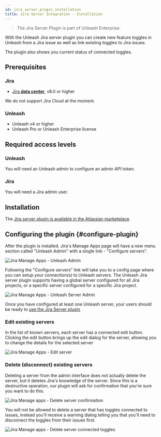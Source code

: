 ```yaml
---
id: jira_server_plugin_installation
title: Jira Server Integration - Installation
---
```


> The Jira Server Plugin is part of Unleash Enterprise.

With the Unleash Jira server plugin you can create new feature toggles in Unleash from a Jira issue as well as link
existing toggles to Jira issues.

The plugin also shows you current status of connected toggles.

## Prerequisites

### Jira

- [Jira **data center**](https://www.atlassian.com/enterprise/data-center/jira), v8.0 or higher

We do not support Jira Cloud at the moment.

### Unleash

- Unleash v4 or higher
- Unleash Pro or Unleash Enterprise license

## Required access levels

### Unleash

You will need an Unleash admin to configure an admin API token.

### Jira

You will need a Jira admin user.

## Installation

The [Jira server plugin is available in the Atlassian marketplace](https://marketplace.atlassian.com/apps/1227377/unleash-for-jira?tab=overview&hosting=datacenter).


## Configuring the plugin {#configure-plugin}

After the plugin is installed. Jira's Manage Apps page will have a new menu section called "Unleash Admin" with a single
link - "Configure servers".

![Jira Manage Apps - Unleash Admin](/img/jira_server_manage_unleash_admin.png)

Following the "Configure servers" link will take you to a config page where you can setup your connection(s) to Unleash
servers. The Unleash Jira server plugin supports having a global server configured for all Jira projects, or a specific
server configured for a specific Jira project.

![Jira Manage Apps - Unleash Server Admin](/img/jira_server_manage_servers.png)

Once you have configured at least one Unleash server, your users should be ready to [use the Jira Server plugin](/integrations/jira_server_plugin_usage)

### Edit existing servers

In the list of known servers, each server has a connected edit button. Clicking the edit button brings up the edit
dialog for the server, allowing you to change the details for the selected server

![Jira Manage Apps - Edit server](/img/jira_server_edit_server.png)


### Delete (disconnect) existing servers

Deleting a server from the admin interface does not actually delete the server, but it deletes Jira's knowledge of the
server.
Since this is a destructive operation, our plugin will ask for confirmation that you're sure you want to do this.

![Jira Manage apps - Delete server confirmation](/img/jira_server_delete_server_confirmation.png)

You will not be allowed to delete a server that has toggles connected to issues, instead you'll receive a
warning dialog telling you that you'll need to disconnect the toggles from their issues first.

![Jira Manage apps - Delete server connected toggles](/img/jira_server_delete_connected_toggles.png)

